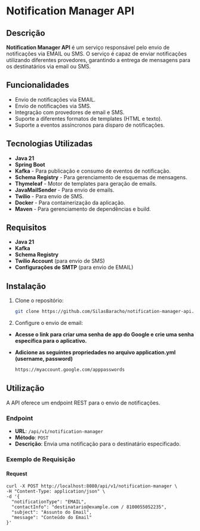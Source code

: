 # Notification Manager API

## Descrição

**Notification Manager API** é um serviço responsável pelo envio de notificações via EMAIL ou SMS. O serviço é capaz de enviar notificações utilizando diferentes provedores, garantindo a entrega de mensagens para os destinatários via email ou SMS.

## Funcionalidades

- Envio de notificações via EMAIL.
- Envio de notificações via SMS.
- Integração com provedores de email e SMS.
- Suporte a diferentes formatos de templates (HTML e texto).
- Suporte a eventos assíncronos para disparo de notificações.

## Tecnologias Utilizadas

- **Java 21**
- **Spring Boot**
- **Kafka** - Para publicação e consumo de eventos de notificação.
- **Schema Registry** - Para gerenciamento de esquemas de mensagens.
- **Thymeleaf** - Motor de templates para geração de emails.
- **JavaMailSender** - Para envio de emails.
- **Twilio** - Para envio de SMS.
- **Docker** - Para containerização da aplicação.
- **Maven** - Para gerenciamento de dependências e build.

## Requisitos

- **Java 21**
- **Kafka**
- **Schema Registry**
- **Twilio Account** (para envio de SMS)
- **Configurações de SMTP** (para envio de EMAIL)

## Instalação

1. Clone o repositório:

   ```bash
   git clone https://github.com/SilasBaracho/notification-manager-api.git

2. Configure o envio de email:

- **Acesse o link para criar uma senha de app do Google e crie uma senha específica para o aplicativo.**

- **Adicione as seguintes propriedades no arquivo application.yml (username, password)**

    ```bash
    https://myaccount.google.com/apppasswords

## Utilização

A API oferece um endpoint REST para o envio de notificações.

### Endpoint

- **URL**: `/api/v1/notification-manager`
- **Método**: `POST`
- **Descrição**: Envia uma notificação para o destinatário especificado.

### Exemplo de Requisição

#### Request

   ```http
   curl -X POST http://localhost:8080/api/v1/notification-manager \
   -H "Content-Type: application/json" \
   -d '{
     "notificationType": "EMAIL",
     "contactInfo": "destinatario@example.com / 8100055052235",
     "subject": "Assunto do Email",
     "message": "Conteúdo do Email"
   }'

